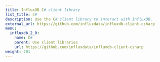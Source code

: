 ```yaml
---
title: InfluxDB C# client library
list_title: C#
description: Use the C# client library to interact with InfluxDB.
external_url: https://github.com/influxdata/influxdb-client-csharp
menu:
  influxdb_2_0:
    name: C#
    parent: Use client libraries
    url: https://github.com/influxdata/influxdb-client-csharp
weight: 201
---
```

